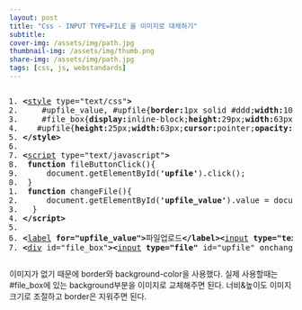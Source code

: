 ```yaml
---
layout: post
title: "Css - INPUT TYPE=FILE 을 이미지로 대체하기"
subtitle: 
cover-img: /assets/img/path.jpg
thumbnail-img: /assets/img/thumb.png
share-img: /assets/img/path.jpg
tags: [css, js, webstandards]
---
```

<div class="entry-content">
    <pre class="html cH_kip"><ol><li class="odd"><span><b class="meta">&lt;</b><a href="http://tranbot.net/html5/semantics.html#the-style-element" class="meta">style</a> type="text/css"<b class="meta">&gt;</b></span></li><li class="even"><span>	#upfile_value, #upfile{<b class="css">border:</b>1px solid #ddd;<b class="css">width:</b>105px;<b class="css">height:</b>27px;<b class="css">line-height:</b>27px;<b class="css">text-indent:</b>5px;}</span></li><li class="odd"><span>	#file_box{<b class="css">display:</b>inline-block;<b class="css">height:</b>29px;<b class="css">width:</b>63px;<b class="css">cursor:</b>pointer;<b class="css">overflow:</b>hidden;<b class="css">vertical-align:</b>middle;<b class="css">background:</b>#eee;<b class="css">border:</b>1px solid #666;}</span></li><li class="even"><span>	#upfile{<b class="css">height:</b>25px;<b class="css">width:</b>63px;<b class="css">cursor:</b>pointer;<b class="css">opacity:</b>0;<b class="css">filter:</b>alpha(opacity=0);}</span></li><li class="odd fifth"><span><b class="meta">&lt;/style</b><b class="meta">&gt;</b></span></li><li class="even"><span></span></li><li class="odd"><span><b class="meta">&lt;</b><a href="http://tranbot.net/html5/scripting-1.html#script" class="meta">script</a> type="text/javascript"<b class="meta">&gt;</b></span></li><li class="even"><span>	<b class="js">function</b> fileButtonClick(){</span></li><li class="odd"><span>		document.getElementById(<b class="jsString">'upfile'</b>).click();</span></li><li class="even fifth"><span>	}</span></li><li class="odd"><span>	<b class="js">function</b> changeFile(){</span></li><li class="even"><span>		document.getElementById(<b class="jsString">'upfile_value'</b>).value = document.getElementById(<b class="jsString">'upfile'</b>).value;</span></li><li class="odd"><span>	}</span></li><li class="even"><span><b class="meta">&lt;/script</b><b class="meta">&gt;</b></span></li><li class="odd fifth"><span></span></li><li class="even"><span><b class="interactive">&lt;</b><a href="http://tranbot.net/html5/forms.html#the-label-element" class="interactive">label</a> <b class="interactive">for="upfile_value"</b><b class="interactive">&gt;</b>파일업로드<b class="interactive">&lt;/label</b><b class="interactive">&gt;</b><b class="interactive">&lt;</b><a href="http://tranbot.net/html5/the-input-element.html#the-input-element" class="interactive">input</a> <b class="interactive">type="text"</b> <b class="interactive">name="upfile_value"</b> id="upfile_value" onclick="fileButtonClick();" readonly /<b class="interactive">&gt;</b></span></li><li class="odd"><span><b class="group">&lt;</b><a href="http://tranbot.net/html5/grouping-content.html#the-div-element" class="group">div</a> id="file_box"<b class="group">&gt;</b><b class="interactive">&lt;</b><a href="http://tranbot.net/html5/the-input-element.html#the-input-element" class="interactive">input</a> <b class="interactive">type="file"</b> id="upfile" onchange="changeFile()" <b class="interactive">name="upfile"</b><b class="interactive">&gt;</b><b class="group">&lt;/div</b><b class="group">&gt;</b></span></li></ol></pre>
    <p>이미지가 없기 때문에 border와 background-color을 사용했다. 실제 사용할때는 #file_box에 있는 background부분을 이미지로 교체해주면 된다. 너비&amp;높이도 이미지 크기로 조절하고 border은 지워주면 된다.</p>
</div>